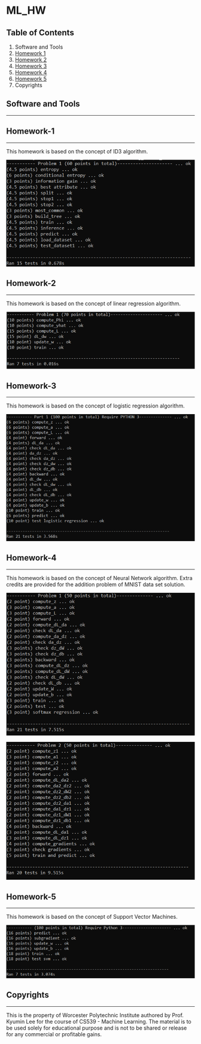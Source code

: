 # ML_HW
## Table of Contents
1. Software and Tools
2. [Homework 1](#Homework-1)
3. [Homework 2](#Homework-2)
4. [Homework 3](#Homework-3)
5. [Homework 4](#Homework-4)
6. [Homework 5](#Homework-5)
7. Copyrights

## Software and Tools
***
## Homework-1 
***
This homework is based on the concept of ID3 algorithm.

![image info](./results/result_1.png)

## Homework-2
***
This homework is based on the concept of linear regression algorithm.

![image info](./results/result_2.png)

## Homework-3
***
This homework is based on the concept of logistic regression algorithm.

![image info](./results/result_3.png)

## Homework-4
***
This homework is based on the concept of Neural Network algorithm. Extra credits are provided for the addition problem of MNIST data set solution.

![image info](./results/result_4_prob1.png)

![image info](./results/result_4_prob2.png)

## Homework-5
***
This homework is based on the concept of Support Vector Machines.

![image info](./results/result_5.png)

## Copyrights
***
This is the property of Worcester Polytechnic Institute authored by Prof. Kyumin Lee for the course of CS539 - Machine Learning. The material is to be used solely for educational purpose and is not to be shared or release for any commercial or profitable gains.

